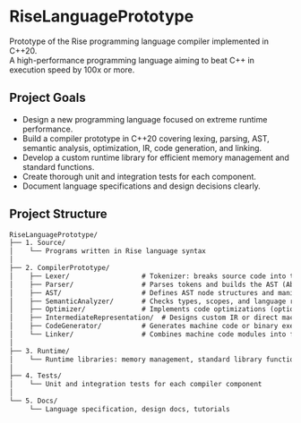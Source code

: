 # RiseLanguagePrototype

Prototype of the Rise programming language compiler implemented in C++20.  
A high-performance programming language aiming to beat C++ in execution speed by 100x or more.

## Project Goals

- Design a new programming language focused on extreme runtime performance.  
- Build a compiler prototype in C++20 covering lexing, parsing, AST, semantic analysis, optimization, IR, code generation, and linking.  
- Develop a custom runtime library for efficient memory management and standard functions.  
- Create thorough unit and integration tests for each component.  
- Document language specifications and design decisions clearly.

## Project Structure
```md
RiseLanguagePrototype/
├── 1. Source/
│    └── Programs written in Rise language syntax
│
├── 2. CompilerPrototype/
│    ├── Lexer/                  # Tokenizer: breaks source code into tokens
│    ├── Parser/                 # Parses tokens and builds the AST (Abstract Syntax Tree)
│    ├── AST/                    # Defines AST node structures and manipulation functions
│    ├── SemanticAnalyzer/       # Checks types, scopes, and language rules for correctness
│    ├── Optimizer/              # Implements code optimizations (optional but recommended)
│    ├── IntermediateRepresentation/  # Designs custom IR or direct machine code generation
│    ├── CodeGenerator/          # Generates machine code or binary executable for target CPU
│    └── Linker/                 # Combines machine code modules into final executable (if needed)
│
├── 3. Runtime/
│    └── Runtime libraries: memory management, standard library functions
│
├── 4. Tests/
│    └── Unit and integration tests for each compiler component
│
└── 5. Docs/
     └── Language specification, design docs, tutorials
```
